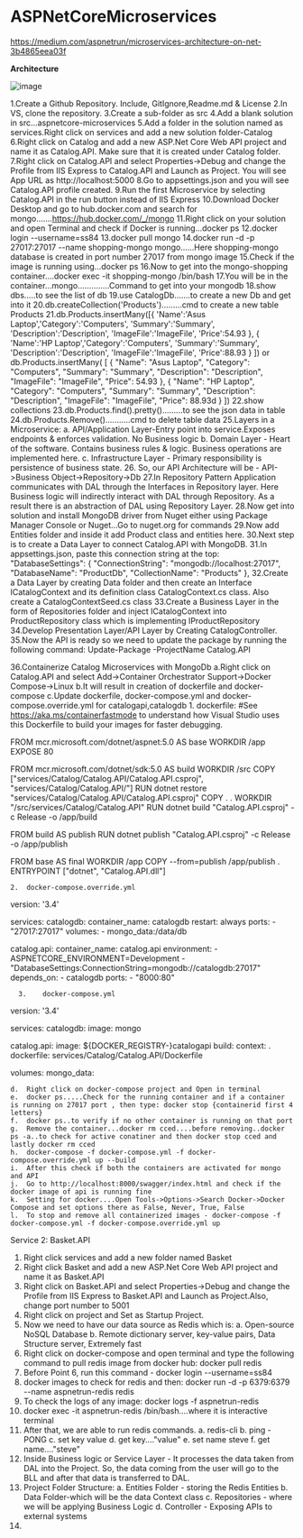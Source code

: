 # ASPNetCoreMicroservices
https://medium.com/aspnetrun/microservices-architecture-on-net-3b4865eea03f

**Architecture**

![image](https://user-images.githubusercontent.com/67266176/180625466-58a5a8ee-e125-4197-8ff2-6ff1501fd9c2.png)


1.Create a Github Repository. Include, GitIgnore,Readme.md & License
2.In VS, clone the repository.
3.Create a sub-folder as src
4.Add a blank solution in src...aspnetcore-microservices
5.Add a folder in the solution named as services.Right click on services and add a new solution folder-Catalog
6.Right click on Catalog and add a new ASP.Net Core Web API project and name it as Catalog.API. Make sure that it is created under Catalog folder.
7.Right click on Catalog.API and select Properties->Debug and change the Profile from IIS Express to Catalog.API and Launch as Project. You will see App URL as http://localhost:5000
8.Go to appsettings.json and you will see Catalog.API profile created.
9.Run the first Microservice by selecting Catalog.API in the run button instead of IIS Express
10.Download Docker Desktop and go to hub.docker.com and search for mongo.......https://hub.docker.com/_/mongo
11.Right click on your solution and open Terminal and check if Docker is running...docker ps
12.docker login --username=ss84
13.docker pull mongo
14.docker run -d -p 27017:27017 --name shopping-mongo mongo......Here shopping-mongo database is created in port number 27017 from mongo image
15.Check if the image is running using...docker ps
16.Now to get into the mongo-shopping container....docker exec -it shopping-mongo /bin/bash
17.You will be in the container...mongo..............Command to get into your mongodb
18.show dbs.....to see the list of db
19.use CatalogDb.......to create a new Db and get into it
20.db.createCollection('Products').........cmd to create a new table Products
21.db.Products.insertMany([{ 'Name':'Asus Laptop','Category':'Computers', 'Summary':'Summary', 'Description':'Description', 'ImageFile':'ImageFile', 'Price':54.93 }, { 'Name':'HP Laptop','Category':'Computers', 'Summary':'Summary', 'Description':'Description', 'ImageFile':'ImageFile', 'Price':88.93 } ])
or
db.Products.insertMany(
			[
			    {
			        "Name": "Asus Laptop",
			        "Category": "Computers",
			        "Summary": "Summary",
			        "Description": "Description",
			        "ImageFile": "ImageFile",
			        "Price": 54.93
			    },
			    {
			        "Name": "HP Laptop",
			        "Category": "Computers",
			        "Summary": "Summary",
			        "Description": "Description",
			        "ImageFile": "ImageFile",
			        "Price": 88.93d
			    }
			])
22.show collections
23.db.Products.find().pretty().........to see the json data in table
24.db.Products.Remove()...........cmd to delete table data
25.Layers in a Microservice:
    a.  API/Application Layer-Entry point into service.Exposes endpoints & enforces validation. No Business logic
    b.  Domain Layer - Heart of the software. Contains business rules & logic. Business operations are implemented here.
    c.  Infrastructure Layer - Primary responsibility is persistence of business state.
26. So, our API Architecture will be - API->Business Object->Repository->Db
27.In Repository Pattern Application communicates with DAL through the Interfaces in Repository layer. Here Business logic will indirectly interact with DAL through Repository. As a result there is an abstraction of DAL using Repository Layer.
28.Now get into solution and install MongoDB driver from Nuget either using Package Manager Console or Nuget...Go to nuget.org for commands
29.Now add Entities folder and inside it add Product class and entities here.
30.Next step is to create a Data Layer to connect Catalog.API with MongoDB.
31.In appsettings.json, paste this connection string at the top:
"DatabaseSettings": {
    "ConnectionString": "mongodb://localhost:27017",
    "DatabaseName": "ProductDb",
    "CollectionName": "Products"
  },
32.Create a Data Layer by creating Data folder and then create an Interface ICatalogContext and its definition class CatalogContext.cs class. Also create a CatalogContextSeed.cs class
33.Create a Business Layer in the form of Repositories folder and inject ICatalogContext into ProductRepository class which is implementing IProductRepository
34.Develop Presentation Layer/API Layer by Creating CatalogController.
35.Now the API is ready so we need to update the package by running the following command: Update-Package -ProjectName Catalog.API

36.Containerize Catalog Microservices with MongoDb
    a.Right click on Catalog.API and select Add->Container Orchestrator Support->Docker Compose->Linux
    b.It will result in creation of dockerfile and docker-compose
    c.Update dockerfile, docker-compose.yml and docker-compose.override.yml for catalogapi,catalogdb
    1.  dockerfile:
    #See https://aka.ms/containerfastmode to understand how Visual Studio uses this Dockerfile to build your images for faster debugging.

FROM mcr.microsoft.com/dotnet/aspnet:5.0 AS base
WORKDIR /app
EXPOSE 80

FROM mcr.microsoft.com/dotnet/sdk:5.0 AS build
WORKDIR /src
COPY ["services/Catalog/Catalog.API/Catalog.API.csproj", "services/Catalog/Catalog.API/"]
RUN dotnet restore "services/Catalog/Catalog.API/Catalog.API.csproj"
COPY . .
WORKDIR "/src/services/Catalog/Catalog.API"
RUN dotnet build "Catalog.API.csproj" -c Release -o /app/build

FROM build AS publish
RUN dotnet publish "Catalog.API.csproj" -c Release -o /app/publish

FROM base AS final
WORKDIR /app
COPY --from=publish /app/publish .
ENTRYPOINT ["dotnet", "Catalog.API.dll"]

    2.  docker-compose.override.yml

version: '3.4'

services:
  catalogdb:
    container_name: catalogdb
    restart: always
    ports:
      - "27017:27017"
    volumes:
      - mongo_data:/data/db

  catalog.api:
    container_name: catalog.api
    environment:
      - ASPNETCORE_ENVIRONMENT=Development
      - "DatabaseSettings:ConnectionString=mongodb://catalogdb:27017"
    depends_on:
      - catalogdb
    ports:
      - "8000:80"

      3.    docker-compose.yml

version: '3.4'

services:
  catalogdb:
    image: mongo

  catalog.api:
    image: ${DOCKER_REGISTRY-}catalogapi
    build:
      context: .
      dockerfile: services/Catalog/Catalog.API/Dockerfile

volumes:
  mongo_data:

    d.  Right click on docker-compose project and Open in terminal
    e.  docker ps.....Check for the running container and if a container is running on 27017 port , then type: docker stop {containerid first 4 letters}
    f.  docker ps..to verify if no other container is running on that port
    g.  Remove the container...docker rm cced....before removing..docker ps -a..to check for active conatiner and then docker stop cced and lastly docker rm cced
    h.  docker-compose -f docker-compose.yml -f docker-compose.override.yml up --build
    i.  After this check if both the containers are activated for mongo and API
    j.  Go to http://localhost:8000/swagger/index.html and check if the docker image of api is running fine
    k.  Setting for docker....Open Tools->Options->Search Docker->Docker Compose and set options there as False, Never, True, False
    l.  To stop and remove all containerized images - docker-compose -f docker-compose.yml -f docker-compose.override.yml up

Service 2: Basket.API
1.  Right click services and add a new folder named Basket
2.  Right click Basket and add a new ASP.Net Core Web API project and name it as Basket.API
3.  Right click on Basket.API and select Properties->Debug and change the Profile from IIS Express to Basket.API and Launch as Project.Also, change port number to 5001
4.  Right click on project and Set as Startup Project.
5.  Now we need to have our data source as Redis which is:
    a.  Open-source NoSQL Database
    b.  Remote dictionary server, key-value pairs, Data Structure server, Extremely fast
6.  Right click on docker-compose and open terminal and type the following command to pull redis image from docker hub: docker pull redis
7.  Before Point 6, run this command - docker login --username=ss84
8.  docker images to check for redis and then: docker run -d -p 6379:6379 --name aspnetrun-redis redis
9.  To check the logs of any image: docker logs -f aspnetrun-redis
10. docker exec -it aspnetrun-redis /bin/bash....where it is interactive terminal
11. After that, we are able to run redis commands. 
    a.  redis-cli
    b.  ping - PONG
    c.  set key value
    d.  get key...."value"
    e.  set name steve
    f.  get name...."steve"
12. Inside Business logic or Service Layer - It processes the data taken from DAL into the Project. So, the data coming from the user will go to the BLL and after      that data is transferred to DAL.
13. Project Folder Structure:
    a.  Entities Folder - storing the Redis Entities
    b.  Data Folder-which will be the data Context class
    c.  Repositories - where we will be applying Business Logic
    d.  Controller - Exposing APIs to external systems
14.       




